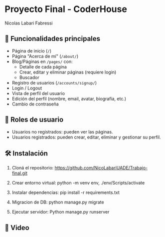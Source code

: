 # Proyecto Final - CoderHouse
Nicolas Labari Fabressi

## 📂 Funcionalidades principales

- Página de inicio (`/`)
- Página "Acerca de mí" (`/about/`)
- Blog/Páginas en `/pages/` con:
  - Detalle de cada página
  - Crear, editar y eliminar páginas (requiere login)
  - Buscador
- Registro de usuarios (`/accounts/signup/`)
- Login / Logout
- Vista de perfil del usuario
- Edición del perfil (nombre, email, avatar, biografía, etc.)
- Cambio de contraseña

## 👥 Roles de usuario

- Usuarios no registrados: pueden ver las páginas.
- Usuarios registrados: pueden crear, editar, eliminar y gestionar su perfil.

## 🛠 Instalación

1. Cloná el repositorio:
https://github.com/NicoLabariUADE/Trabajo-final.git

2. Crear entorno virtual:
python -m venv env,
./env/Scripts/activate

3. Instalar dependencias:
pip install -r requirements.txt

4. Migracion de DB:
python manage.py migrate

5. Ejecutar servidor:
Python manage.py runserver

## 📸 Video

